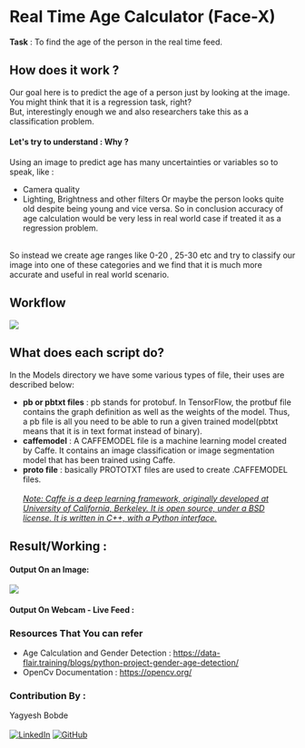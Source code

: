 # Real Time Age Calculator (Face-X)

**Task** : To find the age of the person in the real time feed.

## How does it work ? 
Our goal here is to predict the age of a person just by looking at the image.<br> 
You might think that it is a regression task, right?  
But, interestingly enough we and also researchers take this as a classification problem.
#### Let's try to understand : Why ? 
Using an image to predict age has many uncertainties or variables so to speak, like : 
- Camera quality 
- Lighting, Brightness and other filters
Or maybe the person looks quite old despite being young and vice versa. So in conclusion accuracy of age calculation would be very less in real world case if treated it as a regression problem.
<br>
So instead we create age ranges like 0-20 , 25-30 etc and try to classify our image into one of these categories and we find that it is much more accurate and useful in real world scenario.

## Workflow

![](assets/workflow.png)

## What does each script do?
In the Models directory we have some various types of file, their uses are described below: 
- **pb or pbtxt files** : pb stands for protobuf. In TensorFlow, the protbuf file contains the graph definition as well as the weights of the model. Thus, a pb file is all you need to be able to run a given trained model(pbtxt means that it is in text format instead of binary).
- **caffemodel** : A CAFFEMODEL file is a machine learning model created by Caffe. It contains an image classification or image segmentation model that has been trained using Caffe.
- **proto file** : basically  PROTOTXT files are used to create .CAFFEMODEL files.<br><br>
_<u>Note: Caffe is a deep learning framework, originally developed at University of California, Berkeley. It is open source, under a BSD license. It is written in C++, with a Python interface.</u>_

## Result/Working :
#### Output On an Image: 
![](assets/output.png)
#### Output On Webcam - Live Feed : 

### Resources That You can refer
- Age Calculation and Gender Detection : https://data-flair.training/blogs/python-project-gender-age-detection/
- OpenCv Documentation : https://opencv.org/

### Contribution By : 
Yagyesh Bobde   
<br> 
[![LinkedIn](https://img.shields.io/badge/linkedin-%230077B5.svg?style=for-the-badge&logo=linkedin&logoColor=white)](https://www.linkedin.com/in/yagyesh-bobde-177523220/) [![GitHub](https://img.shields.io/badge/github-%23121011.svg?style=for-the-badge&logo=github&logoColor=white)](https://github.com/yagyesh-bobde)
